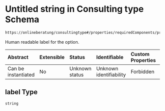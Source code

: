 # Untitled string in Consulting type Schema

```txt
https://onlineberatung/consultingtype#/properties/requiredComponents/properties/age/properties/options/items/properties/label
```

Human readable label for the option.

| Abstract            | Extensible | Status         | Identifiable            | Custom Properties | Additional Properties | Access Restrictions | Defined In                                                           |
| :------------------ | :--------- | :------------- | :---------------------- | :---------------- | :-------------------- | :------------------ | :------------------------------------------------------------------- |
| Can be instantiated | No         | Unknown status | Unknown identifiability | Forbidden         | Allowed               | none                | [consulting-type.json*](consulting-type.json "open original schema") |

## label Type

`string`
